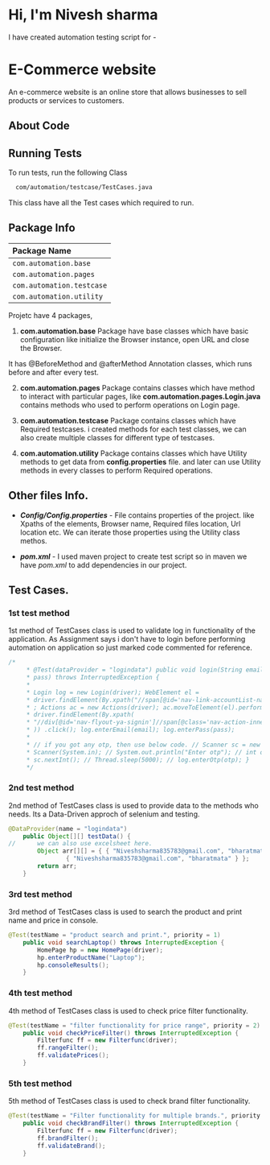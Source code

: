 
# Hi, I'm Nivesh sharma
I have created automation testing script for - 


# E-Commerce website

An e-commerce website is an online store that allows businesses to sell products or services to customers.





## About Code

## Running Tests

To run tests, run the following Class

```bash
  com/automation/testcase/TestCases.java
```

This class have all the Test cases which required to run.


## Package Info


| Package Name |
| :-------- |
| `com.automation.base` |
| `com.automation.pages` |
| `com.automation.testcase` |
|`com.automation.utility`|



Projetc have 4 packages,

1. **com.automation.base** Package have base classes which have basic configuration like initialize the Browser instance, open URL and close the Browser.

It has @BeforeMethod and @afterMethod Annotation classes, which runs before and after every test.

2. **com.automation.pages** Package contains classes which have method to interact with particular pages,
 like **com.automation.pages.Login.java** contains methods who used to perform operations on Login page.

3. **com.automation.testcase** Package contains classes which have Required testcases. i created methods for each test classes, we can also create multiple classes for different type of testcases.

4. **com.automation.utility** Package contains classes which have Utility methods to get data from **config.properties** file. and later can use Utility methods in every classes to perform Required operations.
## Other files Info.

- ***Config/Config.properties*** - File contains properties of the project. like Xpaths of the elements, Browser name, Required files location, Url location etc. We can iterate those properties using the Utility class methos.

- ***pom.xml*** - I used maven project to create test script so in maven we have *pom.xml* to add dependencies in our project.

## Test Cases.


### 1st test method
1st method of TestCases class is used to validate log in functionality of the application. As Assignment says i don't have to login before performing automation on application so just marked code commented for reference.
```java
/*
	 * @Test(dataProvider = "logindata") public void login(String email, String
	 * pass) throws InterruptedException {
	 * 
	 * Login log = new Login(driver); WebElement el =
	 * driver.findElement(By.xpath("//span[@id='nav-link-accountList-nav-line-1']"))
	 * ; Actions ac = new Actions(driver); ac.moveToElement(el).perform();
	 * driver.findElement(By.xpath(
	 * "//div[@id='nav-flyout-ya-signin']//span[@class='nav-action-inner'][normalize-space()='Sign in']"
	 * )) .click(); log.enterEmail(email); log.enterPass(pass);
	 * 
	 * // if you got any otp, then use below code. // Scanner sc = new
	 * Scanner(System.in); // System.out.println("Enter otp"); // int otp =
	 * sc.nextInt(); // Thread.sleep(5000); // log.enterOtp(otp); }
	 */
```
### 2nd test method
2nd method of TestCases class is used to provide data to the methods who needs.
Its a Data-Driven approch of selenium and testing.
```java
@DataProvider(name = "logindata")
	public Object[][] testData() {
//		we can also use excelsheet here.
		Object arr[][] = { { "Niveshsharma835783@gmail.com", "bharatmata" },
				{ "Niveshsharma835783@gmail.com", "bharatmata" } };
		return arr;
	}
```
### 3rd test method
3rd method of TestCases class is used to search the product and print name and price in console. 
```java
@Test(testName = "product search and print.", priority = 1)
	public void searchLaptop() throws InterruptedException {
		HomePage hp = new HomePage(driver);
		hp.enterProductName("Laptop");
		hp.consoleResults();
	}

```
### 4th test method
4th method of TestCases class is used to check price filter functionality.
```java
@Test(testName = "filter functionality for price range", priority = 2)
	public void checkPriceFilter() throws InterruptedException {
		Filterfunc ff = new Filterfunc(driver);
		ff.rangeFilter();
		ff.validatePrices();
	}
```
### 5th test method
5th method of TestCases class is used to check brand filter functionality.
```java
@Test(testName = "Filter functionality for multiple brands.", priority = 3)
	public void checkBrandFilter() throws InterruptedException {
		Filterfunc ff = new Filterfunc(driver);
		ff.brandFilter();
		ff.validateBrand();
	}
```

